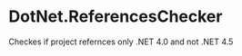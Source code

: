 DotNet.ReferencesChecker
========================

Checkes if project refernces only .NET 4.0 and not .NET 4.5